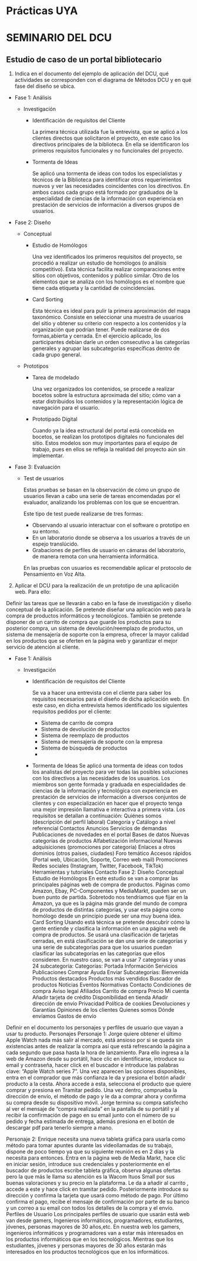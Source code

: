 # Prácticas UYA
# SEMINARIO DEL DCU

## Estudio de caso de un portal bibliotecario

1. Indica en el documento del ejemplo de aplicación del DCU, qué actividades se corresponden con el diagrama de Métodos DCU y en qué fase del diseño se ubica.

- Fase 1: Análisis
  - Investigación 
     - Identificación de requisitos del Cliente
    
    	La primera técnica utilizada fue la entrevista, que se aplicó a los clientes directos que solicitaron el proyecto, en este caso los directivos principales de la biblioteca. En ella se identificaron los primeros requisitos funcionales y no funcionales del proyecto.
			
     - Tormenta de Ideas
    
       Se aplicó una tormenta de ideas con todos los especialistas y técnicos de la Biblioteca para identificar otros requerimientos nuevos y ver las necesidades coincidentes con los directivos. En ambos casos cada grupo está formado por graduados de la especialidad de ciencias de la información con experiencia en prestación de servicios de información a diversos grupos de usuarios.
			
- Fase 2: Diseño
  - Conceptual
    - Estudio de Homólogos
    
      Una vez identificados los primeros requisitos del proyecto, se procedió a realizar un estudio de homólogos (o análisis competitivo). Esta técnica facilita realizar comparaciones entre sitios con objetivos, contenidos y público similar. Otro de los elementos que se analiza con los homólogos es el nombre que tiene cada etiqueta y la cantidad de coincidencias.
      
    - Card Sorting 
    
      Esta técnica es ideal para pulir la primera aproximación del mapa taxonómico. Consiste en seleccionar una muestra de usuarios del sitio y obtener su criterio con respecto a los contenidos y la organización que podrían tener. Puede realizarse de dos formas,abierta y cerrada. En el ejercicio aplicado, los participantes debían darle un orden consecutivo a las categorías generales y agrupar las subcategorías específicas dentro de cada grupo general.

  - Prototipos

    - Tarea de modelado
     
      Una vez organizados los contenidos, se procede a realizar bocetos sobre la estructura aproximada del sitio; cómo van a estar distribuidos los contenidos y la representación lógica de navegación para el usuario.

    - Prototipado Digital
    
      Cuando ya la idea estructural del portal está concebida en bocetos, se realizan los prototipos digitales no funcionales del sitio. Estos modelos son muy importantes para el equipo de trabajo, pues en ellos se refleja la realidad del proyecto aún sin implementar.

- Fase 3: Evaluación
  - Test de usuarios
  
    Estas pruebas se basan en la observación de cómo un grupo de usuarios llevan a cabo una serie de tareas encomendadas por el evaluador, analizando los problemas con los que se encuentran. 
    
    Este tipo de test puede realizarse de tres formas:
     - Observando al usuario interactuar con el software o prototipo en su entorno.
     - En un laboratorio donde se observa a los usuarios a través de un espejo translúcido.
     - Grabaciones de perfiles de usuario en cámaras del laboratorio, de manera remota con una herramienta informática.

    En las pruebas con usuarios es recomendable aplicar el protocolo de Pensamiento en Voz Alta.


2. Aplicar el DCU para la realización de un prototipo de una aplicación web. Para ello:

Definir las tareas que se llevarán a cabo en la fase de investigación y diseño conceptual de la aplicación. Se pretende diseñar una aplicación web para la compra de productos informáticos y tecnológicos. También se pretende disponer de un carrito de compra que guarde los productos para su posterior compra, un sistema de devolución/reemplazo de productos, un sistema de mensajería de soporte con la empresa, ofrecer la mayor calidad en los productos que se oferten en la página web y garantizar el mejor servicio de atención al cliente.

- Fase 1: Análisis
  - Investigación
  
    - Identificación de requisitos del Cliente
     
      Se va a hacer una entrevista con el cliente para saber los requisitos necesarios para el diseño de dicha aplicación web. En este caso, en dicha entrevista hemos identificado los siguientes requisitos pedidos por el cliente:
      - Sistema de carrito de compra
      - Sistema de devolución de productos
      - Sistema de reemplazo de productos
      - Sistema de mensajería de soporte con la empresa
      - Sistema de búsqueda de productos
      - 
    - Tormenta de Ideas
Se aplicó una tormenta de ideas con todos los analistas del proyecto para ver todas las posibles soluciones  con los directivos a las necesidades de los usuarios. 
Los miembros son gente formada y graduada en especialidades de ciencias de la información y tecnológica con experiencia en prestación de servicios de información a diversos conjuntos de clientes y con especialización en hacer que el proyecto tenga una mejor impresión llamativa e interactiva a primera vista. 
Los requisitos se detallan a continuación:
Quiénes somos (descripción del perfil laboral)
Categoría y Catálogo a nivel referencial
Contactos
Anuncios
Servicios de demandas
Publicaciones de novedades en el portal
Bases de datos
Nuevas categorías de productos
Alfabetización informacional
Nuevas adquisiciones (promociones por categoría)
Enlaces a otros dominios (otros países, ciudades)
Foro temático
Accesos rápidos (Portal web, Ubicación, Soporte, Correo web mail)
Promociones
Redes sociales (Instagram, Twitter, Facebook, TikTok)
Herramientas y tutoriales
Contacto
	Fase 2: Diseño
Conceptual
Estudio de Homólogos
En este estudio se van a comprar las principales páginas web de compra de productos.
Páginas como Amazon, Ebay, PC-Componentes y MediaMarkt, pueden ser un buen punto de partida.
Sobretodo nos tendríamos que fijar en la Amazon, ya que es la página más grande del mundo de compra de productos de distintas categorías, y usar esta página como homólogo desde un principio puede ser una muy buena idea.
Card Sorting 
Usando está técnica se pretende descubrir cómo la gente entiende y clasifica la información en una página web de compra de productos.
Se usará una clasificación de tarjetas cerradas, en está clasificación se dan una serie de categorías y una serie de subcategorías para que los usuarios puedan clasificar las subcategorías en las categorías que ellos consideren.
En nuestro caso, se van a usar 7 categorías y unas 24 subcategoría:
Categorías:
Portada
Información
Servicios
Publicaciones
Comprar
Ayuda 
Enviar 
Subcategorías:
Bienvenida
Productos destacados
Productos más vendidos
Buscador de productos
Noticias
Eventos
Normativas
Contacto
Condiciones de compra
Aviso legal
Afiliados
Carrito de compra
Precio
Mi cuenta
Añadir tarjeta de crédito
Disponibilidad en tienda
Añadir dirección de envío
Privacidad
Política de cookies
Devoluciones y Garantías
Opiniones de los clientes
Quienes somos
Dónde envíamos
Gastos de envío

 
Definir en el documento los personajes y perfiles de usuario que vayan a usar tu producto.
Personajes
Personaje 1:
Jorge quiere obtener el último Apple Watch nada más salir al mercado, está ansioso por si se queda sin existencias antes de realizar la compra así que está refrescando la página a cada segundo que pasa hasta la hora de lanzamiento.
Para ello ingresa a la web de Amazon desde su portátil, hace clic en identificarse, introduce su email y contraseña, hacer click en el buscador e introduce las palabras clave: “Apple Watch series 7”. Una vez aparecen las opciones disponibles, entra en el comprador que más confianza le da y presiona el botón añadir producto a la cesta. Ahora accede a esta, selecciona el producto que quiere comprar y presiona en Tramitar pedido. Una vez dentro, comprueba la dirección de envío, el método de pago y le da a comprar ahora y confirma su compra desde su dispositivo móvil.
Jorge termina su compra satisfecho al ver el mensaje de “compra realizada” en la pantalla de su portátil y al recibir la confirmación de pago en su email junto con el número de su pedido y fecha estimada de entrega, además presiona en el botón de descargar pdf para tenerlo siempre a mano.
 
 
 
 
Personaje 2:
Enrique necesita una nueva tableta gráfica para usarla como método para tomar apuntes durante las videollamadas de su trabajo, dispone de poco tiempo ya que su siguiente reunión es en 2 días y la necesita para entonces.
Entra en la página web de Media Markt, hace clic en iniciar sesión, introduce sus credenciales y posteriormente en el buscador de productos escribe tableta gráfica, observa algunas ofertas pero la que más le llama su atención es la Wacom Ituos Small por sus buenas valoraciones y su precio en la plataforma. Le da a añadir al carrito , accede a este y hace click en tramitar pedido. Posteriormente introduce su dirección y confirma la tarjeta que usará como método de pago.
Por último confirma el pago, recibe el mensaje de confirmación por parte de su banco y un correo a su email con todos los detalles de la compra y el envío.
Perfiles de Usuario
Los principales perfiles de usuario que usarán está web van desde gamers, Ingenieros informáticos, programadores, estudiantes, jóvenes, personas mayores de 30 años,etc.
En nuestra web los gamers, ingenieros informáticos y programadores van  a estar más interesados en los productos informáticos que en los tecnológicos. 
Mientras que los estudiantes, jóvenes  y personas mayores de 30 años estarán más interesados en los productos tecnológicos que en los informáticos.
